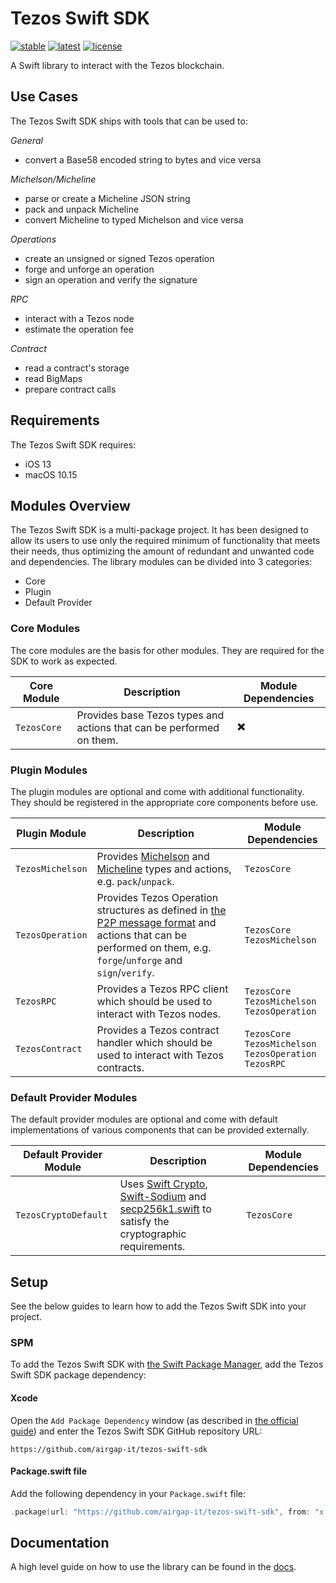 # Tezos Swift SDK

[![stable](https://img.shields.io/github/v/tag/airgap-it/tezos-swift-sdk?label=stable&sort=semver)](https://github.com/airgap-it/tezos-swift-sdk/releases)
[![latest](https://img.shields.io/github/v/tag/airgap-it/tezos-swift-sdk?color=orange&include_prereleases&label=latest)](https://github.com/airgap-it/tezos-swift-sdk/releases)
[![license](https://img.shields.io/github/license/airgap-it/tezos-swift-sdk)](https://github.com/airgap-it/tezos-swift-sdk/blob/master/LICENSE)

A Swift library to interact with the Tezos blockchain.

## Use Cases

The Tezos Swift SDK ships with tools that can be used to:

*General*
  - convert a Base58 encoded string to bytes and vice versa

*Michelson/Micheline*
  - parse or create a Micheline JSON string
  - pack and unpack Micheline
  - convert Micheline to typed Michelson and vice versa

*Operations*
- create an unsigned or signed Tezos operation
- forge and unforge an operation
- sign an operation and verify the signature

*RPC*
- interact with a Tezos node
- estimate the operation fee

*Contract*
- read a contract's storage
- read BigMaps
- prepare contract calls

## Requirements

The Tezos Swift SDK requires:

- iOS 13
- macOS 10.15

## Modules Overview

The Tezos Swift SDK is a multi-package project. It has been designed to allow its users to use only the required minimum of functionality that meets their needs, thus optimizing the amount of redundant and unwanted code and dependencies.
The library modules can be divided into 3 categories:
- Core
- Plugin
- Default Provider

### Core Modules

The core modules are the basis for other modules. They are required for the SDK to work as expected.

| Core Module   | Description                                                          | Module Dependencies |
|---------------|----------------------------------------------------------------------|---------------------|
| `TezosCore`   | Provides base Tezos types and actions that can be performed on them. | ✖️                  |

### Plugin Modules
The plugin modules are optional and come with additional functionality. They should be registered in the appropriate core components before use.

| Plugin Module      | Description                                                                                                                                                                                                   | Module Dependencies                                                                  |
|--------------------|---------------------------------------------------------------------------------------------------------------------------------------------------------------------------------------------------------------|--------------------------------------------------------------------------------------|
| `TezosMichelson`   | Provides [Michelson](https://tezos.gitlab.io/active/michelson.html) and [Micheline](https://tezos.gitlab.io/shell/micheline.html) types and actions, e.g. `pack`/`unpack`.                                    | `TezosCore`                                                                          |
| `TezosOperation`   | Provides Tezos Operation structures as defined in [the P2P message format](https://tezos.gitlab.io/shell/p2p_api.html) and actions that can be performed on them, e.g. `forge`/`unforge` and `sign`/`verify`. | `TezosCore` <br /> `TezosMichelson`                                                  |
| `TezosRPC`         | Provides a Tezos RPC client which should be used to interact with Tezos nodes.                                                                                                                                | `TezosCore` <br /> `TezosMichelson` <br /> `TezosOperation`                          |
| `TezosContract`    | Provides a Tezos contract handler which should be used to interact with Tezos contracts.                                                                                                                      | `TezosCore` <br /> `TezosMichelson` <br /> `TezosOperation` <br />`TezosRPC`         |

### Default Provider Modules
The default provider modules are optional and come with default implementations of various components that can be provided externally.

| Default Provider Module      | Description                                                                                                                                                                                                                           | Module Dependencies |
|------------------------------|---------------------------------------------------------------------------------------------------------------------------------------------------------------------------------------------------------------------------------------|---------------------|
| `TezosCryptoDefault`         | Uses [Swift Crypto](https://github.com/apple/swift-crypto), [Swift-Sodium](https://github.com/jedisct1/swift-sodium) and [secp256k1.swift](https://github.com/GigaBitcoin/secp256k1.swift) to satisfy the cryptographic requirements. | `TezosCore`         |

## Setup

See the below guides to learn how to add the Tezos Swift SDK into your project.

### SPM

To add the Tezos Swift SDK with [the Swift Package Manager](https://swift.org/package-manager/), add the Tezos Swift SDK package dependency:

#### Xcode

Open the `Add Package Dependency` window (as described in [the official guide](https://developer.apple.com/documentation/xcode/adding_package_dependencies_to_your_app)) and enter the Tezos Swift SDK GitHub repository URL:
```
https://github.com/airgap-it/tezos-swift-sdk
```

#### Package.swift file

Add the following dependency in your `Package.swift` file:

```swift
.package(url: "https://github.com/airgap-it/tezos-swift-sdk", from: "x.y.z")
```

## Documentation

A high level guide on how to use the library can be found in the [docs](https://github.com/airgap-it/tezos-swift-sdk/tree/main/Docs).
<!--To try out the library in action, see the [samples](https://github.com/airgap-it/tezos-kotlin-sdk/tree/main/samples).-->
